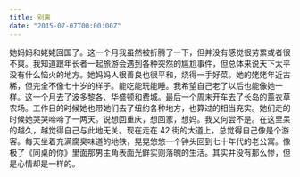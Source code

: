 ```yaml
---
title: 别离
date: "2015-07-07T00:00:00Z"
---
```


她妈妈和姥姥回国了。这一个月我虽然被折腾了一下，但并没有感觉很劳累或者很不爽。我知道跟年长者一起旅游会遇到各种突然的尴尬事件，但总体来说天下太平没有什么恼火的地方。她妈妈人很善良也很平和，烧得一手好菜。她的姥姥年近古稀，但完全不像七十岁的样子。能吃能玩能睡。我希望自己老了以后也能像她一样。这一个月去了波多黎各、华盛顿和费城。最后一个周末开车去了长岛的薰衣草农场。工作日的时候她也带她们去了纽约各种地方，也算过的相当充实。她们走的时候她哭哭啼啼了一两天。说想回重庆，想回家，想妈。我又何尝不是。在这里呆的越久，越觉得自己与此地无关。现在走在 42 街的大道上，总觉得自己像是个游客。每天坐着充满腐臭味道的地铁，晃晃悠悠一个钟头回到七十年代的老公寓。像极了《同桌的你》里面那男主角表面光鲜实则落魄的生活。其实并没有那么惨，但是心情却是一样的。
